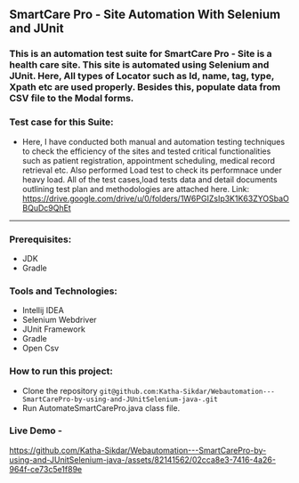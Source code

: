 ## SmartCare Pro - Site Automation With Selenium and JUnit

### This is an automation test suite for SmartCare Pro - Site is a health care site. This site is automated using Selenium and JUnit. Here, All types of Locator such as Id, name, tag, type, Xpath etc are used properly. Besides this, populate data from CSV file to the Modal forms.

### Test case for this Suite: 
  - Here, I have conducted both manual and automation testing techniques to check the efficiency of the sites and tested critical functionalities such as patient registration, appointment scheduling, medical record retrieval etc. Also performed Load test to check its performnace under heavy load. All of the test cases,load tests data and detail documents outlining test plan and methodologies are attached here.
   Link:  https://drive.google.com/drive/u/0/folders/1W6PGIZsIp3K1K63ZYOSbaOBQuDc9QhEt
----------------
### Prerequisites:
  - JDK
  - Gradle

### Tools and Technologies:
  - Intellij IDEA
  - Selenium Webdriver
  - JUnit Framework
  - Gradle
  - Open Csv

### How to run this project:
  - Clone the repository ``` git@github.com:Katha-Sikdar/Webautomation---SmartCarePro-by-using-and-JUnitSelenium-java-.git ```
  - Run AutomateSmartCarePro.java class file.

### Live Demo - 


https://github.com/Katha-Sikdar/Webautomation---SmartCarePro-by-using-and-JUnitSelenium-java-/assets/82141562/02cca8e3-7416-4a26-964f-ce73c5e1f89e


    
